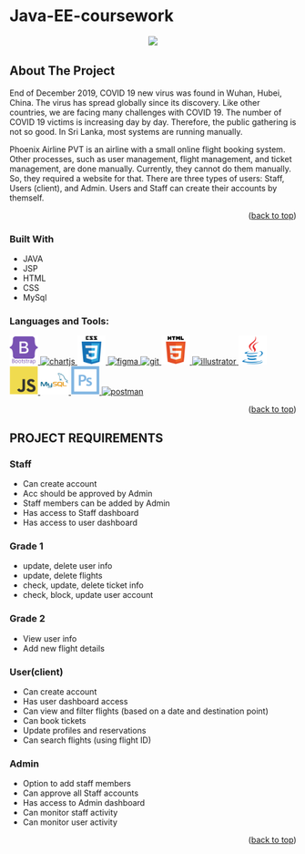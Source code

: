 # Java-EE-coursework

<p align="center">
<img src="https://github.com/Rajithlahiru/Java-EE-coursework/blob/main/img/logo.png?raw=true" align-items:center>
</p>

## About The Project
End of December 2019, COVID 19 new virus was found in Wuhan, Hubei, China. The virus has spread globally since its discovery. Like other countries, we are facing many challenges with COVID 19. The number of COVID 19 victims is increasing day by day. Therefore, the public gathering is not so good. In Sri Lanka, most systems are running manually.   


Phoenix Airline PVT is an airline with a small online flight booking system. Other processes, such as user management, flight management, and ticket management, are done manually. Currently, they cannot do them manually. So, they required a website for that. There are three types of users: Staff, Users (client), and Admin. Users and Staff can create their accounts by themself. 

<p align="right">(<a href="#top">back to top</a>)</p>

### Built With
* JAVA
* JSP
* HTML
* CSS
* MySql

<h3 align="left">Languages and Tools:</h3>
<p align="left"> <a href="https://getbootstrap.com" target="_blank" rel="noreferrer"> <img src="https://raw.githubusercontent.com/devicons/devicon/master/icons/bootstrap/bootstrap-plain-wordmark.svg" alt="bootstrap" width="50" height="50"/> </a> <a href="https://www.chartjs.org" target="_blank" rel="noreferrer"> <img src="https://www.chartjs.org/media/logo-title.svg" alt="chartjs" width="50" height="50"/> </a> <a href="https://www.w3schools.com/css/" target="_blank" rel="noreferrer"> <img src="https://raw.githubusercontent.com/devicons/devicon/master/icons/css3/css3-original-wordmark.svg" alt="css3" width="50" height="50"/> </a> <a href="https://www.figma.com/" target="_blank" rel="noreferrer"> <img src="https://www.vectorlogo.zone/logos/figma/figma-icon.svg" alt="figma" width="50" height="50"/> </a> <a href="https://git-scm.com/" target="_blank" rel="noreferrer"> <img src="https://www.vectorlogo.zone/logos/git-scm/git-scm-icon.svg" alt="git" width="50" height="50"/> </a> <a href="https://www.w3.org/html/" target="_blank" rel="noreferrer"> <img src="https://raw.githubusercontent.com/devicons/devicon/master/icons/html5/html5-original-wordmark.svg" alt="html5" width="50" height="50"/> </a> <a href="https://www.adobe.com/in/products/illustrator.html" target="_blank" rel="noreferrer"> <img src="https://www.vectorlogo.zone/logos/adobe_illustrator/adobe_illustrator-icon.svg" alt="illustrator" width="50" height="50"/> </a> <a href="https://www.java.com" target="_blank" rel="noreferrer"> <img src="https://raw.githubusercontent.com/devicons/devicon/master/icons/java/java-original.svg" alt="java" width="50" height="50"/> </a> <a href="https://developer.mozilla.org/en-US/docs/Web/JavaScript" target="_blank" rel="noreferrer"> <img src="https://raw.githubusercontent.com/devicons/devicon/master/icons/javascript/javascript-original.svg" alt="javascript" width="50" height="50"/> </a> <a href="https://www.mysql.com/" target="_blank" rel="noreferrer"> <img src="https://raw.githubusercontent.com/devicons/devicon/master/icons/mysql/mysql-original-wordmark.svg" alt="mysql" width="50" height="50"/> </a> <a href="https://www.photoshop.com/en" target="_blank" rel="noreferrer"> <img src="https://raw.githubusercontent.com/devicons/devicon/master/icons/photoshop/photoshop-line.svg" alt="photoshop" width="50" height="50"/> </a> <a href="https://postman.com" target="_blank" rel="noreferrer"> <img src="https://www.vectorlogo.zone/logos/getpostman/getpostman-icon.svg" alt="postman" width="50" height="50"/> </a> </p>

<p align="right">(<a href="#top">back to top</a>)</p>


## PROJECT REQUIREMENTS

### Staff  
* Can create account
* Acc should be approved by Admin
* Staff members can be added by Admin
* Has access to Staff dashboard
* Has access to user dashboard

### Grade 1
* update, delete user info
* update, delete flights
* check, update, delete ticket info
* check, block, update user account


### Grade 2
* View user info
* Add new flight details


### User(client)
* Can create account
* Has user dashboard access
* Can view and filter flights (based on a date and destination point)
* Can book tickets
* Update profiles and reservations
* Can search flights (using flight ID)


### Admin
* Option to add staff members
* Can approve all Staff accounts
* Has access to Admin dashboard
* Can monitor staff activity
* Can monitor user activity

<p align="right">(<a href="#top">back to top</a>)</p>
